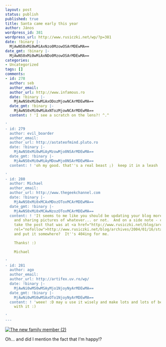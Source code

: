 ```yaml
---
layout: post
status: publish
published: true
title: Santa came early this year
author: János
wordpress_id: 381
wordpress_url: http://www.rusiczki.net/wp/?p=381
date: !binary |-
  MjAwNS0xMi0wMiAxNzo0MzowOSArMDEwMA==
date_gmt: !binary |-
  MjAwNS0xMi0wMiAxNDo0MzowOSArMDEwMA==
categories:
- Uncategorized
tags: []
comments:
- id: 278
  author: seb
  author_email: 
  author_url: http://www.infamous.ro
  date: !binary |-
    MjAwNS0xMi0wMiAxODozMjowNCArMDEwMA==
  date_gmt: !binary |-
    MjAwNS0xMi0wMiAxNTozMjowNCArMDEwMA==
  content: ! 'I see a scratch on the lens?! ^.^

'
- id: 279
  author: evil_boarder
  author_email: 
  author_url: http://astateofmind.pluto.ro
  date: !binary |-
    MjAwNS0xMi0wMiAyMzowMjo0NSArMDEwMA==
  date_gmt: !binary |-
    MjAwNS0xMi0wMiAyMDowMjo0NSArMDEwMA==
  content: ! 'oh my good. that''s a real beast ;)  keep it in a leash

'
- id: 280
  author: Michael
  author_email: 
  author_url: http://www.thegeekchannel.com
  date: !binary |-
    MjAwNS0xMi0xMCAxMDozOToxMCArMDEwMA==
  date_gmt: !binary |-
    MjAwNS0xMi0xMCAwNzozOToxMCArMDEwMA==
  content: ! 'It seems to me like you should be updating your blog more frequently
    and sharing pictures of whatever... or not.  And on a side note - could you please
    take the post that was at <a href="http://www.rusiczki.net/blog/archives/2004/01/16/starting_mysql_at_boot_time_on_a_cobalt_raq_550.php"
    rel="nofollow">http://www.rusiczki.net/blog/archives/2004/01/16/starting_mysql_at_boot_time_on_a_cobalt_raq_550.php</a>
    and put it somewhere?  It''s 404ing for me.

    Thanks! :)

    Michael

'
- id: 281
  author: ago
  author_email: 
  author_url: http://artifex.uv.ro/wp/
  date: !binary |-
    MjAwNi0wMS0wMSAyMjo1NjoyNyArMDEwMA==
  date_gmt: !binary |-
    MjAwNi0wMS0wMSAxOTo1NjoyNyArMDEwMA==
  content: ! 'weee! :D may u use it wisely and make lots and lots of beautiful photos
    with it :)

'
---
```

<p><a href="http://www.flickr.com/photos/janos/69377978/"><img src="http://static.flickr.com/35/69377978_9354d1d0f2.jpg" alt="The new family member (2)" border="0" class="image" /></a></p>
<p>Oh... and did I mention the fact that I'm happy!?</p>
